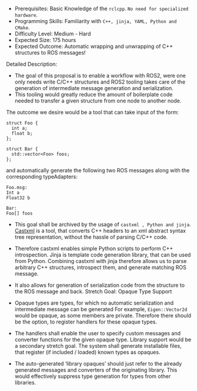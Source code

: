 - Prerequisites: Basic Knowledge of the `rclcpp`. `No need for specialized hardware`.
- Programming Skills: Familiarity with `C++, jinja, YAML, Python and CMake`.
- Difficulty Level: Medium - Hard
- Expected Size: 175 hours
- Expected Outcome: Automatic wrapping and unwrapping of C++ structures to ROS messages!
  
Detailed Description:
- The goal of this proposal is to enable a workflow with ROS2, were one only needs write C/C++ structures and ROS2 tooling takes care of the generation of intermediate message generation and serialization. 
- This tooling would greatly reduce the amount of boilerplate code needed to transfer a given structure from one node to another node.
  
The outcome we desire would be a tool that can take input of the form:
```
struct Foo { 
  int a; 
  float b; 
}; 

struct Bar { 
  std::vector<Foo> foos; 
};
```

and automatically generate the following two ROS messages along with the corresponding typeAdapters:
```
Foo.msg: 
Int a 
Float32 b 

Bar: 
Foo[] foos
```

- This goal shall be archived by the usage of `castxml , Python and jinja`. [Castxml](https://github.com/CastXML/CastXML) is a tool, that converts C++ headers to an xml abstract syntax tree representation, without the hassle of parsing C/C++ code. 
- Therefore castxml enables simple Python scripts to perform C++ introspection. Jinja is template code generation library, that can be used from Python. Combining castxml with jinja therefore allows us to parse arbitrary C++ structures, introspect them, and generate matching ROS message. 
- It also allows for generation of serialization code from the structure to the ROS message and back. Stretch Goal: Opaque Type Support

- Opaque types are types, for which no automatic serialization and intermediate message can be generated For example, `Eigen::Vector2d`
would be opaque, as some members are private. Therefore there should be the option, to register handlers for these opaque types.
- The handlers shall enable the user to specify custom messages and converter functions for the given opaque type. Library support would be a secondary stretch goal. The system shall generate installable files, that register (if included / loaded) known types as opaques.
- The auto-generated ‘library opaques’ should just refer to the already generated messages and converters of the originating library. This would effectively suppress type generation for types from other libraries.
